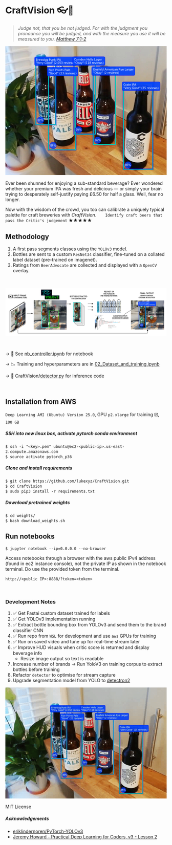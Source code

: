 # CraftVision :eyeglasses::speech_balloon: 

> *Judge not, that you be not judged. For with the judgment you pronounce you will be judged, and with the measure you use it will be measured to you. [Matthew 7:1-2](https://www.biblegateway.com/passage/?search=Matthew+7:1-2)*


<p align="center">
  <img src="https://github.com/lukexyz/CraftVision/blob/master/output/assortment_0c.png?raw=true">
</p>

Ever been shunned for enjoying a sub-standard beverage? Ever wondered whether your premium IPA was fresh and delicious — or simply your brain trying to desperately self-justify paying £6.50 for half a glass. Well, fear no longer.

Now with the wisdom of the crowd, you too can calibrate a uniquely typical palette for craft breweries with _CraftVision_.
&nbsp;&nbsp;&nbsp;&nbsp;&nbsp;&nbsp;`Identify craft beers that pass the Critic's judgement` ★★★★★

## Methodology

1. A first pass segments classes using the `YOLOv3` model.
2. Bottles are sent to a custom `ResNet34` classifier, fine-tuned on a collated label dataset (pre-trained on imagenet).
3. Ratings from `BeerAdvocate` are collected and displayed with a `OpenCV` overlay.

<br/>

<p align="center">
  <img src="https://github.com/lukexyz/CraftVision/blob/master/output/Artboard_2.png?raw=true">
</p>

<br/>

  → :notebook_with_decorative_cover: See [nb_controller.ipynb](/nb_controller.ipynb) for notebook 

  → :chart_with_downwards_trend: Training and hyperparameters are in [02_Dataset_and_training.ipynb](notebooks/02_Dataset_and_training.ipynb)

  → :bookmark_tabs: CraftVision/[detector.py](/detector.py) for inference code

<br/>

## Installation from AWS
`Deep Learning AMI (Ubuntu) Version 25.0`, GPU `p2.xlarge` for training :ballot_box_with_check:, `100 GB`

##### SSH into new linux box, activate pytorch conda environment
    $ ssh -i "<key>.pem" ubuntu@ec2-<public-ip>.us-east-2.compute.amazonaws.com
    $ source activate pytorch_p36
    
##### Clone and install requirements
    $ git clone https://github.com/lukexyz/CraftVision.git
    $ cd CraftVision
    $ sudo pip3 install -r requirements.txt

##### Download pretrained weights
    $ cd weights/
    $ bash download_weights.sh

## Run notebooks
    $ jupyter notebook --ip=0.0.0.0 --no-browser
    
Access notebooks through a browser with the aws public IPv4 address (found in ec2 instance console), not the private IP as shown in the notebook terminal. Do use the provided token from the terminal.

    http://<public IP>:8888/?token=<token>

<br/>

### Development Notes
1. :white_check_mark: Get Fastai custom dataset trained for labels
2. :white_check_mark: Get YOLOv3 implementation running
3. :white_check_mark: Extract bottle bounding box from YOLOv3 and send them to the brand classifier CNN
4. :white_check_mark: Run repo from `WSL` for development and use `aws` GPUs for training 
5. :white_check_mark: Run on saved video and tune up for real-time stream later
6. :white_check_mark: Improve HUD visuals when critic score is returned and display beverage info
    - Resize image output so text is readable
7. Increase number of brands → Run YoloV3 on training corpus to extract bottles before training
8. Refactor `detector` to optimise for stream capture
9. Upgrade segmentation model from YOLO to [detectron2](https://github.com/facebookresearch/detectron2)



<p align="center">
  <img src="https://github.com/lukexyz/CraftVision/blob/master/data/video/craft-vid-crop.gif?raw=true">
</p>

MIT License


##### Acknowledgements

* [eriklindernoren/PyTorch-YOLOv3](https://github.com/eriklindernoren/PyTorch-YOLOv3)
* [Jeremy Howard - Practical Deep Learning for Coders, v3 - Lesson 2](https://course.fast.ai/)
